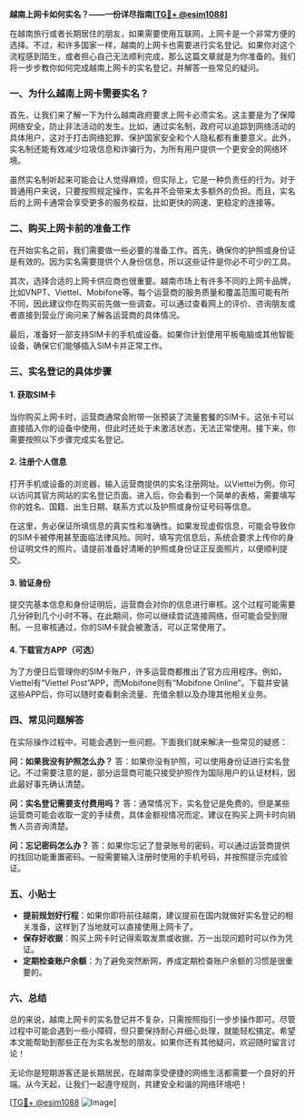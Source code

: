 **越南上网卡如何实名？——一份详尽指南[[TG💪+ @esim1088](https://t.me/s/esim1088)]**

在越南旅行或者长期居住的朋友，如果需要使用互联网，上网卡是一个非常方便的选择。不过，和许多国家一样，越南的上网卡也需要进行实名登记。如果你对这个流程感到陌生，或者担心自己无法顺利完成，那么这篇文章就是为你准备的。我们将一步步教你如何完成越南上网卡的实名登记，并解答一些常见的疑问。

### 一、为什么越南上网卡需要实名？

首先，让我们来了解一下为什么越南政府要求上网卡必须实名。这主要是为了保障网络安全，防止非法活动的发生。比如，通过实名制，政府可以追踪到网络活动的具体用户，这对于打击网络犯罪、保护国家安全和个人隐私都有重要意义。此外，实名制还能有效减少垃圾信息和诈骗行为，为所有用户提供一个更安全的网络环境。

虽然实名制听起来可能会让人觉得麻烦，但实际上，它是一种负责任的行为。对于普通用户来说，只要按照规定操作，实名并不会带来太多额外的负担。而且，实名后的上网卡通常会享受更多的服务权益，比如更快的网速、更稳定的连接等。

### 二、购买上网卡前的准备工作

在开始实名之前，我们需要做一些必要的准备工作。首先，确保你的护照或身份证是有效的。因为实名需要提供个人身份信息，所以这些证件是你必不可少的工具。

其次，选择合适的上网卡供应商也很重要。越南市场上有许多不同的上网卡品牌，比如VNPT、Viettel、Mobifone等。每个运营商的服务质量和覆盖范围可能有所不同，因此建议你在购买前先做一些调查。可以通过查看网上的评价、咨询朋友或者直接到营业厅询问来了解各运营商的具体情况。

最后，准备好一部支持SIM卡的手机或设备。如果你计划使用平板电脑或其他智能设备，确保它们能够插入SIM卡并正常工作。

### 三、实名登记的具体步骤

#### 1. 获取SIM卡

当你购买上网卡时，运营商通常会附带一张预装了流量套餐的SIM卡。这张卡可以直接插入你的设备中使用，但此时还处于未激活状态，无法正常使用。接下来，你需要按照以下步骤完成实名登记。

#### 2. 注册个人信息

打开手机或设备的浏览器，输入运营商提供的实名注册网址。以Viettel为例，你可以访问其官方网站的实名登记页面。进入后，你会看到一个简单的表格，需要填写你的姓名、国籍、出生日期、联系方式以及护照或身份证号码等信息。

在这里，务必保证所填信息的真实性和准确性。如果发现虚假信息，可能会导致你的SIM卡被停用甚至面临法律风险。同时，填写完信息后，系统会要求上传你的身份证明文件的照片。请提前准备好清晰的护照或身份证正反面照片，以便顺利提交。

#### 3. 验证身份

提交完基本信息和身份证明后，运营商会对你的信息进行审核。这个过程可能需要几分钟到几个小时不等。在此期间，你可以继续尝试连接网络，但可能会受到限制。一旦审核通过，你的SIM卡就会被激活，可以正常使用了。

#### 4. 下载官方APP（可选）

为了方便日后管理你的SIM卡账户，许多运营商都推出了官方应用程序。例如，Viettel有“Viettel Post”APP，而Mobifone则有“Mobifone Online”。下载并安装这些APP后，你可以随时查看剩余流量、充值余额以及办理其他相关业务。

### 四、常见问题解答

在实际操作过程中，可能会遇到一些问题。下面我们就来解决一些常见的疑惑：

**问：如果我没有护照怎么办？**
答：如果你没有护照，可以使用身份证进行实名登记。不过需要注意的是，部分运营商可能只接受护照作为国际用户的认证材料，因此最好事先确认清楚。

**问：实名登记需要支付费用吗？**
答：通常情况下，实名登记是免费的。但是某些运营商可能会收取一定的手续费，具体金额视情况而定。建议在购买上网卡时向销售人员咨询清楚。

**问：忘记密码怎么办？**
答：如果你忘记了登录账号的密码，可以通过运营商提供的找回功能重置密码。一般需要输入注册时使用的手机号码，并按照提示完成验证。

### 五、小贴士

- **提前规划好行程**：如果你即将前往越南，建议提前在国内就做好实名登记的相关准备，这样到了当地就可以直接使用上网卡了。
- **保存好收据**：购买上网卡时记得索取发票或收据，万一出现问题时可以作为凭证。
- **定期检查账户余额**：为了避免突然断网，养成定期检查账户余额的习惯是很重要的。

### 六、总结

总的来说，越南上网卡的实名登记并不复杂，只需按照指引一步步操作即可。尽管过程中可能会遇到一些小障碍，但只要保持耐心并细心处理，就能轻松搞定。希望本文能帮助到那些正在为实名发愁的朋友。如果你还有其他疑问，欢迎随时留言讨论！

无论你是短期游客还是长期居民，在越南享受便捷的网络生活都需要一个良好的开端。从今天起，让我们一起遵守规则，共建安全和谐的网络环境吧！

[[TG💪+ @esim1088](https://t.me/s/esim1088) ![Image](https://i.postimg.cc/4NQfJmqS/Snipaste-2025-05-13-00-14-12.png)]